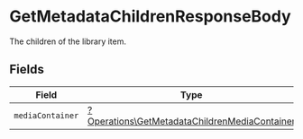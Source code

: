 # GetMetadataChildrenResponseBody

The children of the library item.


## Fields

| Field                                                                                                         | Type                                                                                                          | Required                                                                                                      | Description                                                                                                   |
| ------------------------------------------------------------------------------------------------------------- | ------------------------------------------------------------------------------------------------------------- | ------------------------------------------------------------------------------------------------------------- | ------------------------------------------------------------------------------------------------------------- |
| `mediaContainer`                                                                                              | [?Operations\GetMetadataChildrenMediaContainer](../../Models/Operations/GetMetadataChildrenMediaContainer.md) | :heavy_minus_sign:                                                                                            | N/A                                                                                                           |